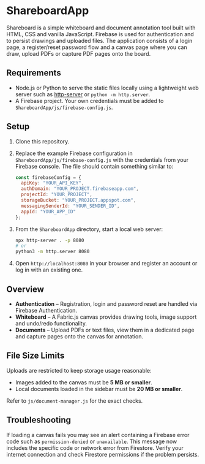 # ShareboardApp

Shareboard is a simple whiteboard and document annotation tool built with
HTML, CSS and vanilla JavaScript. Firebase is used for authentication and to
persist drawings and uploaded files. The application consists of a login page,
a register/reset password flow and a canvas page where you can draw, upload
PDFs or capture PDF pages onto the board.

## Requirements

- Node.js or Python to serve the static files locally using a lightweight web
  server such as [http-server](https://www.npmjs.com/package/http-server) or
  `python -m http.server`.
- A Firebase project. Your own credentials must be added to
  `ShareboardApp/js/firebase-config.js`.

## Setup

1. Clone this repository.
2. Replace the example Firebase configuration in
   `ShareboardApp/js/firebase-config.js` with the credentials from your Firebase
   console. The file should contain something similar to:

   ```javascript
   const firebaseConfig = {
     apiKey: "YOUR_API_KEY",
     authDomain: "YOUR_PROJECT.firebaseapp.com",
     projectId: "YOUR_PROJECT",
     storageBucket: "YOUR_PROJECT.appspot.com",
     messagingSenderId: "YOUR_SENDER_ID",
     appId: "YOUR_APP_ID"
   };
   ```

3. From the `ShareboardApp` directory, start a local web server:

   ```bash
   npx http-server . -p 8080
   # or
   python3 -m http.server 8080
   ```

4. Open `http://localhost:8080` in your browser and register an account or log
   in with an existing one.

## Overview

- **Authentication** – Registration, login and password reset are handled via
  Firebase Authentication.
- **Whiteboard** – A Fabric.js canvas provides drawing tools, image support and
  undo/redo functionality.
- **Documents** – Upload PDFs or text files, view them in a dedicated page and
  capture pages onto the canvas for annotation.

## File Size Limits

Uploads are restricted to keep storage usage reasonable:

- Images added to the canvas must be **5 MB or smaller**.
 - Local documents loaded in the sidebar must be **20 MB or smaller**.

Refer to `js/document-manager.js` for the exact checks.

## Troubleshooting

If loading a canvas fails you may see an alert containing a Firebase error code
such as `permission-denied` or `unavailable`. This message now includes the
specific code or network error from Firestore. Verify your internet connection
and check Firestore permissions if the problem persists.

